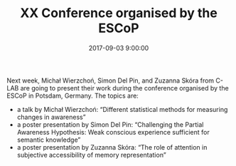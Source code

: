 ﻿---
layout: post
title:  "XX Conference organised by the ESCoP"
date:   2017-09-03 9:00:00
image: /images/1.jpg
---

Next week, Michał Wierzchoń, Simon Del Pin, and Zuzanna Skóra from C-LAB are going to present their work during the conference organised by the ESCoP in Potsdam, Germany. The topics are:
- a talk by Michał Wierzchoń: “Different statistical methods for measuring changes in awareness”
- a poster presentation by Simon Del Pin: “Challenging the Partial Awareness Hypothesis: Weak conscious experience sufficient for semantic knowledge”
- a poster presentation by Zuzanna Skóra: “The role of attention in subjective accessibility of memory representation”
